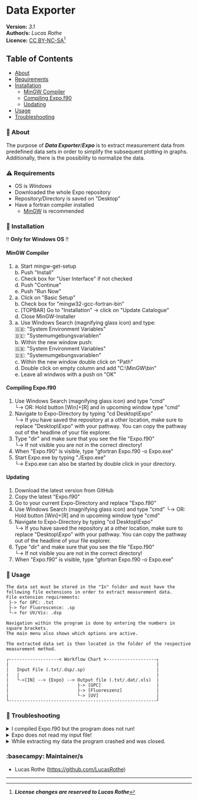 # Data Exporter 

**Version:** _3.1_ <br>
**Author/s:** _Lucas Rothe_<br>
**Licence:** [CC BY-NC-SA](https://creativecommons.org/licenses/by-nc-sa/4.0/legalcode)[^1] <br>

## Table of Contents
- [About](#about)
- [Requirements](#requirements)
- [Installation](#installation)
  - [MinGW Compiler](#mingw-compiler)
  - [Compiling Expo.f90](#compiling-expof90)
  - [Updating](#updating)
- [Usage](#usage)
- [Troubleshooting](#troubleshooting)


### :dart: About
    
The purpose of ***Data Exporter***/***Expo*** is to extract measurement data from predefined data sets in order to simplify the subsequent plotting in graphs. Additionally, there is the possibility to normalize the data.

### :warning: Requirements
- OS is _Windows_
- Downloaded the whole Expo repository
- Repository/Directory is saved on "Desktop"
- Have a fortran compiler installed
  - [MinGW](https://sourceforge.net/projects/mingw/) is recommended 

### :minidisc: Installation
 :bangbang: **Only for Windows OS** :bangbang:
 
 #### MinGW Compiler
1. a. Start mingw-get-setup<br>
  b. Push "Install"<br>
  c. Check box for "User Interface" if not checked<br>
  d. Push "Continue"<br>
  e. Push "Run Now"<br>
2. a. Click on "Basic Setup"<br>
  b. Check box for "mingw32-gcc-fortran-bin"<br>
  c. [TOPBAR] Go to "Installation" -> click on "Update Catalogue"<br>
  d. Close MinGW-Installer<br>
3. a. Use Windows Search (magnifying glass icon) and type:<br>
        :gb:: "System Environment Variables"<br>
        :de:: "Systemumgebungsvariablen"<br>
  b. Within the new window push:<br> 
        :gb:: "System Environment Variables"<br>
        :de:: "Systemumgebungsvariablen"<br>
  c. Within the new window double click on "Path"<br> 
  d. Double click on empty column and add "C:\MinGW\bin"<br>
  e. Leave all windwos with a push on "OK"<br>      

 #### Compiling Expo.f90
  1. Use Windows Search (magnifying glass icon) and type "cmd"<br>
      └-> OR: Hold button [Win]+[R] and in upcoming window type "cmd"<br>
  2. Navigate to Expo-Directory by typing "cd Desktop\Expo"<br>
      └-> If you have saved the repository at a other location, make sure to replace "Desktop\Expo" with your pathway. You can copy the pathway out of the headline of your file explorer.<br>
  3. Type "dir" and make sure that you see the file "Expo.f90"<br>
      └-> If not visible you are not in the correct directory!<br>
  4. When "Expo.f90" is visible, type "gfortran Expo.f90 -o Expo.exe"<br>
  5. Start Expo.exe by typing "./Expo.exe"<br>
      └-> Expo.exe can also be started by double click in your directory.<br>

 #### Updating
  1. Download the latest version from GitHub
  2. Copy the latest "Expo.f90"
  3. Go to your current Expo-Directory and replace "Expo.f90"
  4. Use Windows Search (magnifying glass icon) and type "cmd"
      └-> OR: Hold button [Win]+[R] and in upcoming window type "cmd"<br>
  5. Navigate to Expo-Directory by typing "cd Desktop\Expo"<br>
      └-> If you have saved the repository at a other location, make sure to replace "Desktop\Expo" with your pathway. You can copy the pathway out of the headline of your file explorer.<br>
  6. Type "dir" and make sure that you see the file "Expo.f90"<br>
      └-> If not visible you are not in the correct directory!<br>
  7. When "Expo.f90" is visible, type "gfortran Expo.f90 -o Expo.exe"<br>

### :notebook: Usage
    The data set must be stored in the "In" folder and must have the following file extensions in order to extract measurement data.
    File extension requirements:
     ├-> for GPC: .txt
     ├-> for Fluorescence: .sp
     └-> for UV/Vis: .dsp

    Navigation within the program is done by entering the numbers in square brackets.
    The main menu also shows which options are active.

    The extracted data set is then located in the folder of the respective measurement method.
    
    ┌-------------------< Workflow Chart >-------------------┐
    |                                                        |
    |   Input File (.txt/.dsp/.sp)                           |
    |   |                                                    |
    |   └->[IN] --> {Expo} --> Output file (.txt/.dat/.xls)  |
    |                          ├-> [GPC]                     |
    |                          ├-> [Fluoreszenz]             |
    |                          └-> [UV]                      |
    └--------------------------------------------------------┘

### :anger: Troubleshooting
  <details>
    <summary>I compiled Expo.f90 but the program does not run!</summary>
        Please restart your computer and try again. If this does not change anything, recompile Expo.f90.
  </details>

  <details>
    <summary>Expo does not read my input file!</summary>
        Make sure that your file fit the file extension requirements.
  </details>

  <details>
    <summary>While extracting my data the program crashed and was closed.</summary>
        Your data set probably contains a value which does not correspond to the read-in format.
        Often this value is slightly longer than the majority of the values. If it is possible, the
        format should be adjusted.
  </details>

### :basecampy: Maintainer/s
- Lucas Rothe (https://github.com/LucasRothe)

-----------------------
[^1]:***License changes are reserved to Lucas Rothe***